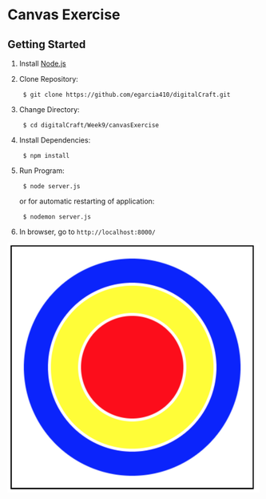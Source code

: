 # Canvas Exercise

## Getting Started

1. Install [Node.js](https://nodejs.org/en/download/)

2. Clone Repository:

        $ git clone https://github.com/egarcia410/digitalCraft.git

3. Change Directory:

        $ cd digitalCraft/Week9/canvasExercise

4. Install Dependencies:

        $ npm install

5. Run Program:

        $ node server.js
    
    or for automatic restarting of application:

        $ nodemon server.js

6. In browser, go to `http://localhost:8000/`


![bullseye](./public/img/img.png)
